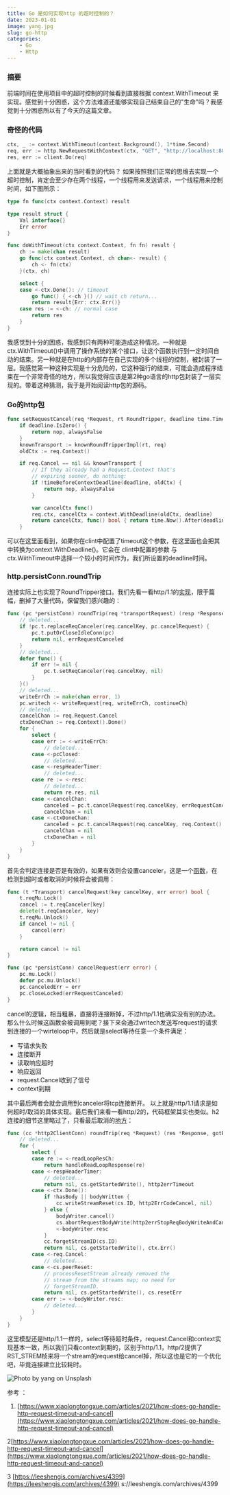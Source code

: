 ```yaml
---
title: Go 是如何实现http 的超时控制的？
date: 2023-01-01
image: yang.jpg
slug: go-http
categories: 
    - Go
    - Http
---
```


### 摘要
前端时间在使用项目中的超时控制的时候看到直接根据 context.WithTimeout 来实现。感觉到十分困惑，这个方法难道还能够实现自己结束自己的"生命"吗？我感觉到十分困惑所以有了今天的这篇文章。

### 奇怪的代码
```go
ctx, _ := context.WithTimeout(context.Background(), 1*time.Second)
req, err := http.NewRequestWithContext(ctx, "GET", "http://localhost:8081/hello", nil)
res, err := client.Do(req)
```
上面就是大概抽象出来的当时看到的代码？ 如果按照我们正常的思维去实现一个超时控制，肯定会至少存在两个线程，一个线程用来发送请求，一个线程用来控制时间，如下图所示：

```go
type fn func(ctx context.Context) result

type result struct {
	Val interface{}
	Err error
}

func doWithTimeout(ctx context.Context, fn fn) result {
	ch := make(chan result)
	go func(ctx context.Context, ch chan<- result) {
		ch <- fn(ctx)
	}(ctx, ch)

	select {
	case <-ctx.Done(): // timeout
		go func() { <-ch }() // wait ch return...
		return result{Err: ctx.Err()}
	case res := <-ch: // normal case
		return res
	}
}
```
我感觉到十分的困惑，我感到只有两种可能造成这种情况。一种就是ctx.WithTimeout()中调用了操作系统的某个接口，让这个函数执行到一定时间自动的结束。另一种就是在http的内部存在自己实现的多个线程的控制，被封装了一层。我感觉第一种这种实现是十分危险的，它这种强行的结束，可能会造成程序结束在一个非常奇怪的地方，所以我觉得应该是第2种go语言的http包封装了一层实现的。带着这种猜测，我于是开始阅读http包的源码。

### Go的http包
```go
func setRequestCancel(req *Request, rt RoundTripper, deadline time.Time) (stopTimer func(), didTimeout func() bool) {
	if deadline.IsZero() {
		return nop, alwaysFalse
	}
	knownTransport := knownRoundTripperImpl(rt, req)
	oldCtx := req.Context()

	if req.Cancel == nil && knownTransport {
		// If they already had a Request.Context that's
		// expiring sooner, do nothing:
		if !timeBeforeContextDeadline(deadline, oldCtx) {
			return nop, alwaysFalse
		}

		var cancelCtx func()
		req.ctx, cancelCtx = context.WithDeadline(oldCtx, deadline)
		return cancelCtx, func() bool { return time.Now().After(deadline) }
	}
```

可以在这里面看到，如果你在clint中配置了timeout这个参数，在这里面也会把其中转换为context.WithDeadline()。它会在 clint中配置的参数 与 ctx.WiithTimeout中选择一个较小的时间作为，我们所设置的deadline时间。
### http.persistConn.roundTrip
连接实际上也实现了RoundTripper接口。我们先看一看http/1.1的[实现](https://github.com/golang/go/blob/9baddd3f21230c55f0ad2a10f5f20579dcf0a0bb/src/net/http/transport.go#L2524)，限于篇幅，删掉了大量代码，保留我们感兴趣的：
```go
func (pc *persistConn) roundTrip(req *transportRequest) (resp *Response, err error) {
	// deleted...
	if !pc.t.replaceReqCanceler(req.cancelKey, pc.cancelRequest) {
		pc.t.putOrCloseIdleConn(pc)
		return nil, errRequestCanceled
	}
	// deleted...
	defer func() {
		if err != nil {
			pc.t.setReqCanceler(req.cancelKey, nil)
		}
	}()
	// deleted...
	writeErrCh := make(chan error, 1)
	pc.writech <- writeRequest{req, writeErrCh, continueCh}
	// deleted...
	cancelChan := req.Request.Cancel
	ctxDoneChan := req.Context().Done()
	for {
		select {
		case err := <-writeErrCh:
			// deleted...
		case <-pcClosed:
			// deleted...
		case <-respHeaderTimer:
			// deleted...
		case re := <-resc:
			// deleted...
			return re.res, nil
		case <-cancelChan:
			canceled = pc.t.cancelRequest(req.cancelKey, errRequestCanceled)
			cancelChan = nil
		case <-ctxDoneChan:
			canceled = pc.t.cancelRequest(req.cancelKey, req.Context().Err())
			cancelChan = nil
			ctxDoneChan = nil
		}
	}
}
```
首先会判定连接是否是有效的，如果有效则会设置canceler，这是一个[函数](https://github.com/golang/go/blob/9baddd3f21230c55f0ad2a10f5f20579dcf0a0bb/src/net/http/transport.go#L1966)，在检测到超时或者取消的时候将会被调用：
```go
func (t *Transport) cancelRequest(key cancelKey, err error) bool {
	t.reqMu.Lock()
	cancel := t.reqCanceler[key]
	delete(t.reqCanceler, key)
	t.reqMu.Unlock()
	if cancel != nil {
		cancel(err)
	}

	return cancel != nil
}

func (pc *persistConn) cancelRequest(err error) {
	pc.mu.Lock()
	defer pc.mu.Unlock()
	pc.canceledErr = err
	pc.closeLocked(errRequestCanceled)
}
```
cancel的逻辑，相当粗暴，直接将连接断掉，不过http/1.1也确实没有别的办法。那么什么时候这函数会被调用到呢？接下来会通过writech发送写request的请求到连接的一个wirteloop中，然后就是select等待任意一个条件满足：

- 写请求失败
- 连接断开
- 读取响应超时
- 响应返回
- request.Cancel收到了信号
- context到期

其中最后两者会就会调用到canceler将tcp连接断开。
以上就是http/1.1请求是如何超时/取消的具体实现。最后我们来看一看http/2的，代码框架其实也类似。h2连接的细节这里略过了，只看最后取消的[地方](https://github.com/golang/go/blob/9baddd3f21230c55f0ad2a10f5f20579dcf0a0bb/src/net/http/h2_bundle.go#L7535)：
```go
func (cc *http2ClientConn) roundTrip(req *Request) (res *Response, gotErrAfterReqBodyWrite bool, err error) {
	// deleted...
	for {
		select {
		case re := <-readLoopResCh:
			return handleReadLoopResponse(re)
		case <-respHeaderTimer:
			// deleted...
			return nil, cs.getStartedWrite(), http2errTimeout
		case <-ctx.Done():
			if !hasBody || bodyWritten {
				cc.writeStreamReset(cs.ID, http2ErrCodeCancel, nil)
			} else {
				bodyWriter.cancel()
				cs.abortRequestBodyWrite(http2errStopReqBodyWriteAndCancel)
				<-bodyWriter.resc
			}
			cc.forgetStreamID(cs.ID)
			return nil, cs.getStartedWrite(), ctx.Err()
		case <-req.Cancel:
			// deleted...
		case <-cs.peerReset:
			// processResetStream already removed the
			// stream from the streams map; no need for
			// forgetStreamID.
			return nil, cs.getStartedWrite(), cs.resetErr
		case err := <-bodyWriter.resc:
			// deleted...
		}
	}
}
```
这里模型还是http/1.1一样的，select等待超时条件，request.Cancel和context实现基本一致，所以我们只看context到期的，区别于http/1.1，http/2提供了RST_STREM桢来将一个stream的request给cancel掉，所以这也是它的一个优化吧，毕竟连接建立比较耗时。

![Photo by yang on Unsplash](yang.jpg)


参考 ：
1.  [https://www.xiaolongtongxue.com/articles/2021/how-does-go-handle-http-request-timeout-and-cancel](https://www.xiaolongtongxue.com/articles/2021/how-does-go-handle-http-request-timeout-and-cancel)

2[https://www.xiaolongtongxue.com/articles/2021/how-does-go-handle-http-request-timeout-and-cancel](https://www.xiaolongtongxue.com/articles/2021/how-does-go-handle-http-request-timeout-and-cancel)

3 [https://leeshengis.com/archives/4399](https://leeshengis.com/archives/4399)
s://leeshengis.com/archives/4399